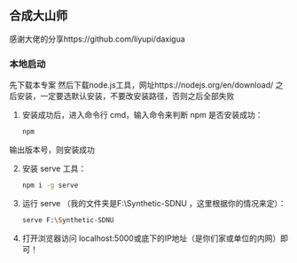 ## 合成大山师

感谢大佬的分享https://github.com/liyupi/daxigua

### 本地启动

先下载本专案
然后下载node.js工具，网址https://nodejs.org/en/download/
之后安装，一定要选默认安装，不要改安装路径，否则之后全部失败

1. 安装成功后，进入命令行 cmd，输入命令来判断 npm 是否安装成功：

    ```bash
    npm 
    ```


输出版本号，则安装成功

2. 安装 serve 工具：

    ```bash
    npm i -g serve
    ```

3. 运行 serve （我的文件夹是F:\Synthetic-SDNU ，这里根据你的情况来定）：

    ```bash
    serve F:\Synthetic-SDNU
    ```
   
4. 打开浏览器访问 localhost:5000或底下的IP地址（是你们家或单位的内网）即可！
